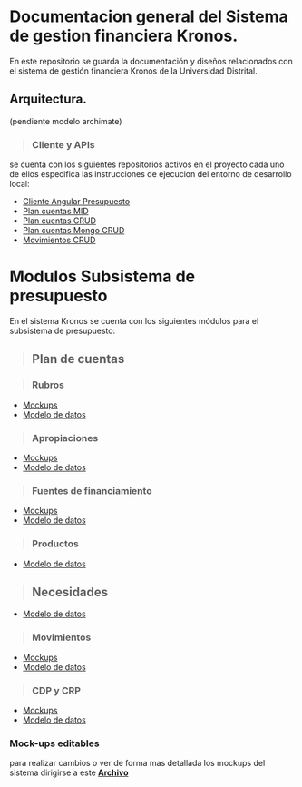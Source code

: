 # Documentacion general del Sistema de gestion financiera Kronos.

En este repositorio se guarda la documentación y diseños relacionados con el sistema de gestión financiera Kronos de la Universidad Distrital.

## Arquitectura.

(pendiente modelo archimate)

>### Cliente y APIs

se cuenta con los siguientes repositorios activos en el proyecto cada uno de ellos especifica las instrucciones de ejecucion del entorno de desarrollo local:

- [Cliente Angular Presupuesto](https://github.com/udistrital/presupuesto_cliente/tree/dev)
- [Plan cuentas MID](https://github.com/udistrital/plan_cuentas_mid/tree/dev)
- [Plan cuentas CRUD](https://github.com/udistrital/plan_cuentas_crud/tree/dev)
- [Plan cuentas Mongo CRUD](https://github.com/udistrital/plan_cuentas_mongo_crud/tree/dev)
- [Movimientos CRUD](https://github.com/udistrital/movimientos_crud/tree/dev)

# Modulos Subsistema de presupuesto

En el sistema Kronos se cuenta con los siguientes módulos para el subsistema de presupuesto:

>## Plan de cuentas

>### Rubros
- [Mockups](plan_cuentas/rubros/mockups.md)
- [Modelo de datos](plan_cuentas/rubros/modelo_datos/mongo/Rubros.md)
>### Apropiaciones
- [Mockups](plan_cuentas/apropiaciones/mockups.md)
- [Modelo de datos](plan_cuentas/apropiaciones/modelo_datos/mongo/Apropiaciones.md)
>### Fuentes de financiamiento
- [Mockups](plan_cuentas/fuentes_financiamiento/mockups.md)
- [Modelo de datos](plan_cuentas/fuentes_financiamiento/modelo_datos/mongo/fuente_financiamiento.md)
>### Productos
- [Modelo de datos](plan_cuentas/productos/modelo_datos/mongo/productos.md)
>## Necesidades 
- [Modelo de datos](necesidades/modelo_datos/mongo/necesidades_model.md)
>### Movimientos 
- [Mockups](movimientos/movimientos/mockups.md)
- [Modelo de datos](movimientos/movimientos/modelo_datos.md)
>### CDP y CRP
- [Mockups](plan_cuentas/CDP-CRP/mockups.md)
- [Modelo de datos](plan_cuentas/CDP-CRP/modelo_datos_mongo/ModeloDatos.md)


### Mock-ups editables
para realizar cambios o ver de forma mas detallada los mockups del sistema dirigirse a este **[Archivo](https://drive.google.com/file/d/1nBwIdN-Iue5I164bOOjwuNPBYWJMcBPB/view?usp=sharing)**
